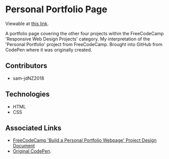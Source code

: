 # Personal Portfolio Page

Viewable at [this link](https://sam-jdnz2018.github.io/personal-portfolio-project/).

A portfolio page covering the other four projects within the FreeCodeCamp 'Responsive Web Design Projects' category. My interpretation of the 'Personal Portfolio' project from FreeCodeCamp. Brought into GitHub from CodePen where it was originally created.

## Contributors

* sam-jdNZ2018

## Technologies

* HTML
* CSS

## Associated Links

* [FreeCodeCamp 'Build a Personal Portfolio Webpage' Project Design Document](https://learn.freecodecamp.org/responsive-web-design/responsive-web-design-projects/build-a-personal-portfolio-webpage)
* [Original CodePen](https://codepen.io/sam_donaldson2018/pen/OadoXZ).

